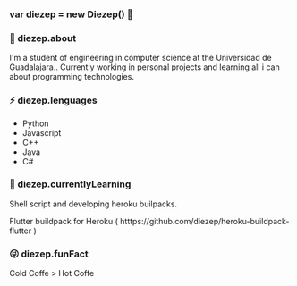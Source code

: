 ### var diezep = new Diezep() 👋

### 💬 diezep.about
  I'm a student of engineering in computer science at the Universidad de Guadalajara.. Currently working in personal projects and learning all i can about programming technologies.
  
### ⚡ diezep.lenguages
  - Python
  - Javascript
  - C++
  - Java
  - C#
### 🌱 diezep.currentlyLearning 
  Shell script and developing heroku builpacks. 
  
  Flutter buildpack for Heroku ( htttps://github.com/diezep/heroku-buildpack-flutter )
  
### 😝 diezep.funFact
  Cold Coffe > Hot Coffe <!-- Nothing to discuss here -->
  <!--
You can check my progress in (Searcher-bot)[google.com] repository

**diezep/diezep** is a ✨ _special_ ✨ repository because its `README.md` (this file) appears on your GitHub profile.

Here are some ideas to get you started:

- 👯 I’m looking to collaborate on ...
- 🤔 I’m looking for help with ...
- 💬 Ask me about ...
- 📫 How to reach me: ...
- 😄 Pronouns: ...
-->
